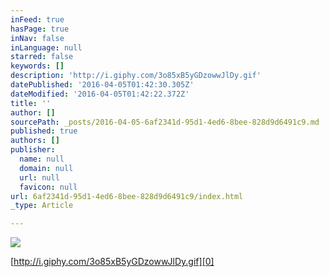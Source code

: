 ```yaml
---
inFeed: true
hasPage: true
inNav: false
inLanguage: null
starred: false
keywords: []
description: 'http://i.giphy.com/3o85xB5yGDzowwJlDy.gif'
datePublished: '2016-04-05T01:42:30.305Z'
dateModified: '2016-04-05T01:42:22.372Z'
title: ''
author: []
sourcePath: _posts/2016-04-05-6af2341d-95d1-4ed6-8bee-828d9d6491c9.md
published: true
authors: []
publisher:
  name: null
  domain: null
  url: null
  favicon: null
url: 6af2341d-95d1-4ed6-8bee-828d9d6491c9/index.html
_type: Article

---
```

![](https://the-grid-user-content.s3-us-west-2.amazonaws.com/f2365efa-f21a-4e82-b6dc-76ac261acfcd.gif)

[http://i.giphy.com/3o85xB5yGDzowwJlDy.gif][0]

[0]: http://i.giphy.com/3o85xB5yGDzowwJlDy.gif